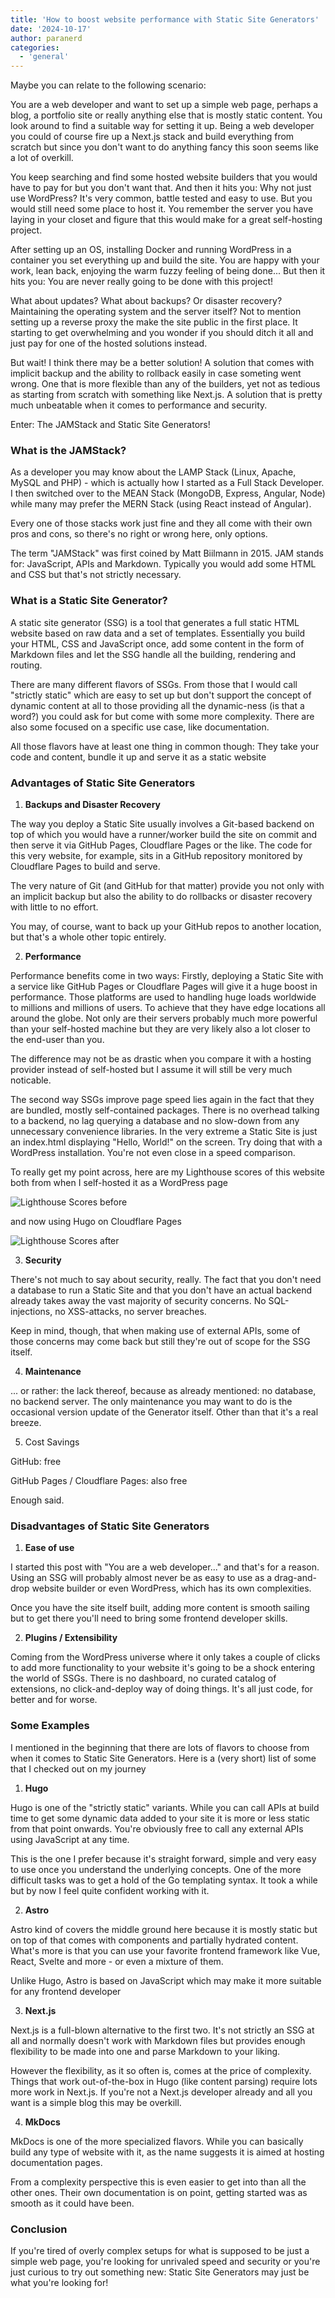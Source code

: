 ```yaml
---
title: 'How to boost website performance with Static Site Generators'
date: '2024-10-17'
author: paranerd
categories:
  - 'general'
---
```


Maybe you can relate to the following scenario:

You are a web developer and want to set up a simple web page, perhaps a blog, a portfolio site or really anything else that is mostly static content. You look around to find a suitable way for setting it up. Being a web developer you could of course fire up a Next.js stack and build everything from scratch but since you don't want to do anything fancy this soon seems like a lot of overkill.

You keep searching and find some hosted website builders that you would have to pay for but you don't want that. And then it hits you: Why not just use WordPress? It's very common, battle tested and easy to use. But you would still need some place to host it. You remember the server you have laying in your closet and figure that this would make for a great self-hosting project.

After setting up an OS, installing Docker and running WordPress in a container you set everything up and build the site. You are happy with your work, lean back, enjoying the warm fuzzy feeling of being done... But then it hits you: You are never really going to be done with this project!

What about updates? What about backups? Or disaster recovery? Maintaining the operating system and the server itself? Not to mention setting up a reverse proxy the make the site public in the first place. It starting to get overwhelming and you wonder if you should ditch it all and just pay for one of the hosted solutions instead.

But wait! I think there may be a better solution! A solution that comes with implicit backup and the ability to rollback easily in case someting went wrong. One that is more flexible than any of the builders, yet not as tedious as starting from scratch with something like Next.js. A solution that is pretty much unbeatable when it comes to performance and security.

Enter: The JAMStack and Static Site Generators!

### What is the JAMStack?

As a developer you may know about the LAMP Stack (Linux, Apache, MySQL and PHP) - which is actually how I started as a Full Stack Developer. I then switched over to the MEAN Stack (MongoDB, Express, Angular, Node) while many may prefer the MERN Stack (using React instead of Angular).

Every one of those stacks work just fine and they all come with their own pros and cons, so there's no right or wrong here, only options.

The term "JAMStack" was first coined by Matt Biilmann in 2015. JAM stands for: JavaScript, APIs and Markdown. Typically you would add some HTML and CSS but that's not strictly necessary.

### What is a Static Site Generator?

A static site generator (SSG) is a tool that generates a full static HTML website based on raw data and a set of templates. Essentially you build your HTML, CSS and JavaScript once, add some content in the form of Markdown files and let the SSG handle all the building, rendering and routing.

There are many different flavors of SSGs. From those that I would call "strictly static" which are easy to set up but don't support the concept of dynamic content at all to those providing all the dynamic-ness (is that a word?) you could ask for but come with some more complexity. There are also some focused on a specific use case, like documentation.

All those flavors have at least one thing in common though: They take your code and content, bundle it up and serve it as a static website

### Advantages of Static Site Generators

1. **Backups and Disaster Recovery**

The way you deploy a Static Site usually involves a Git-based backend on top of which you would have a runner/worker build the site on commit and then serve it via GitHub Pages, Cloudflare Pages or the like. The code for this very website, for example, sits in a GitHub repository monitored by Cloudflare Pages to build and serve.

The very nature of Git (and GitHub for that matter) provide you not only with an implicit backup but also the ability to do rollbacks or disaster recovery with little to no effort.

You may, of course, want to back up your GitHub repos to another location, but that's a whole other topic entirely.

2. **Performance**

Performance benefits come in two ways: Firstly, deploying a Static Site with a service like GitHub Pages or Cloudflare Pages will give it a huge boost in performance. Those platforms are used to handling huge loads worldwide to millions and millions of users. To achieve that they have edge locations all around the globe. Not only are their servers probably much more powerful than your self-hosted machine but they are very likely also a lot closer to the end-user than you.

The difference may not be as drastic when you compare it with a hosting provider instead of self-hosted but I assume it will still be very much noticable.

The second way SSGs improve page speed lies again in the fact that they are bundled, mostly self-contained packages. There is no overhead talking to a backend, no lag querying a database and no slow-down from any unnecessary convenience libraries. In the very extreme a Static Site is just an index.html displaying "Hello, World!" on the screen. Try doing that with a WordPress installation. You're not even close in a speed comparison.

To really get my point across, here are my Lighthouse scores of this website both from when I self-hosted it as a WordPress page

![Lighthouse Scores before](lighthouse-scores-before.png 'Lighthouse Scores before')

and now using Hugo on Cloudflare Pages

![Lighthouse Scores after](lighthouse-scores-before.png 'Lighthouse Scores after')

3. **Security**

There's not much to say about security, really. The fact that you don't need a database to run a Static Site and that you don't have an actual backend  already takes away the vast majority of security concerns. No SQL-injections, no XSS-attacks, no server breaches.

Keep in mind, though, that when making use of external APIs, some of those concerns may come back but still they're out of scope for the SSG itself.

4. **Maintenance**

... or rather: the lack thereof, because as already mentioned: no database, no backend server. The only maintenance you may want to do is the occasional version update of the Generator itself. Other than that it's a real breeze.

5. Cost Savings

GitHub: free

GitHub Pages / Cloudflare Pages: also free

Enough said.

### Disadvantages of Static Site Generators

1. **Ease of use**

I started this post with "You are a web developer..." and that's for a reason. Using an SSG will probably almost never be as easy to use as a drag-and-drop website builder or even WordPress, which has its own complexities.

Once you have the site itself built, adding more content is smooth sailing but to get there you'll need to bring some frontend developer skills.

2. **Plugins / Extensibility**

Coming from the WordPress universe where it only takes a couple of clicks to add more functionality to your website it's going to be a shock entering the world of SSGs. There is no dashboard, no curated catalog of extensions, no click-and-deploy way of doing things. It's all just code, for better and for worse.

### Some Examples

I mentioned in the beginning that there are lots of flavors to choose from when it comes to Static Site Generators. Here is a (very short) list of some that I checked out on my journey

1. **Hugo**

Hugo is one of the "strictly static" variants. While you can call APIs at build time to get some dynamic data added to your site it is more or less static from that point onwards. You're obviously free to call any external APIs using JavaScript at any time.

This is the one I prefer because it's straight forward, simple and very easy to use once you understand the underlying concepts. One of the more difficult tasks was to get a hold of the Go templating syntax. It took a while but by now I feel quite confident working with it.

2. **Astro**

Astro kind of covers the middle ground here because it is mostly static but on top of that comes with components and partially hydrated content. What's more is that you can use your favorite frontend framework like Vue, React, Svelte and more - or even a mixture of them.

Unlike Hugo, Astro is based on JavaScript which may make it more suitable for any frontend developer

3. **Next.js**

Next.js is a full-blown alternative to the first two. It's not strictly an SSG at all and normally doesn't work with Markdown files but provides enough flexibility to be made into one and parse Markdown to your liking.

However the flexibility, as it so often is, comes at the price of complexity. Things that work out-of-the-box in Hugo (like content parsing) require lots more work in Next.js. If you're not a Next.js developer already and all you want is a simple blog this may be overkill.

4. **MkDocs**

MkDocs is one of the more specialized flavors. While you can basically build any type of website with it, as the name suggests it is aimed at hosting documentation pages.

From a complexity perspective this is even easier to get into than all the other ones. Their own documentation is on point, getting started was as smooth as it could have been.

### Conclusion

If you're tired of overly complex setups for what is supposed to be just a simple web page, you're looking for unrivaled speed and security or you're just curious to try out something new: Static Site Generators may just be what you're looking for!
